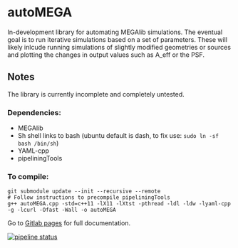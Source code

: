 # autoMEGA

In-development library for automating MEGAlib simulations. The eventual goal is to run iterative simulations based on a set of parameters. These will likely inlcude running simulations of slightly modified geometries or sources and plotting the changes in output values such as A_eff or the PSF.

## Notes

The library is currently incomplete and completely untested.

### Dependencies:
- MEGAlib
- Sh shell links to bash (ubuntu default is dash, to fix use: `sudo ln -sf bash /bin/sh`)
- YAML-cpp
- pipeliningTools

### To compile:

```
git submodule update --init --recursive --remote
# Follow instructions to precompile pipeliningTools
g++ autoMEGA.cpp -std=c++11 -lX11 -lXtst -pthread -ldl -ldw -lyaml-cpp -g -lcurl -Ofast -Wall -o autoMEGA
```

Go to [Gitlab pages](https://cbray.gitlab.io/autoMEGA/autoMEGA_8cpp.html) for full documentation.

[![pipeline status](https://gitlab.com/cbray/autoMEGA/badges/master/pipeline.svg)](https://gitlab.com/cbray/autoMEGA/pipelines)
